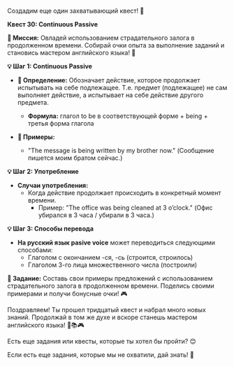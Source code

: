 Создадим еще один захватывающий квест! 🚀

**Квест 30: Continuous Passive**

**🎯 Миссия:**
Овладей использованием страдательного залога в продолженном времени. Собирай очки опыта за выполнение заданий и становись мастером английского языка! 🌟

**💡 Шаг 1: Continuous Passive**
- **📜 Определение:** Обозначает действие, которое продолжает испытывать на себе подлежащее. Т.е. предмет (подлежащее) не сам выполняет действие, а испытывает на себе действие другого предмета.
    - **Формула:** глагол to be в соответствующей форме + being + третья форма глагола

- **📝 Примеры:**
    - "The message is being written by my brother now." (Сообщение пишется моим братом сейчас.)

**💡 Шаг 2: Употребление**
- **Случаи употребления:**
    - Когда действие продолжает происходить в конкретный момент времени.
        - Пример: "The office was being cleaned at 3 o’clock." (Офис убирался в 3 часа / убирали в 3 часа.)

**💡 Шаг 3: Способы перевода**
- **На русский язык pasive voice** может переводиться следующими способами:
    - Глаголом с окончанием -ся, -сь (строится, строилось)
    - Глаголом 3-го лица множественного числа (построили)

**🧩 Задание:** Составь свои примеры предложений с использованием страдательного залога в продолженном времени. Поделись своими примерами и получи бонусные очки! 🎮

Поздравляем! Ты прошел тридцатый квест и набрал много новых знаний. Продолжай в том же духе и вскоре станешь мастером английского языка! 🌟📚🎮

Есть еще задания или квесты, которые ты хотел бы пройти? 😊

Если есть еще задания, которые мы не охватили, дай знать! 🚀